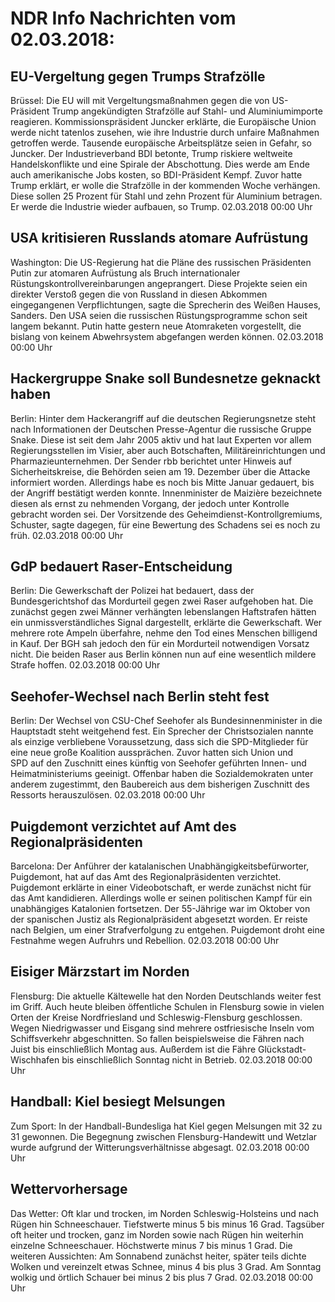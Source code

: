 # NDR Info Nachrichten vom 02.03.2018:


## EU-Vergeltung gegen Trumps Strafzölle
Brüssel: Die EU will mit Vergeltungsmaßnahmen gegen die von US-Präsident Trump angekündigten Strafzölle auf Stahl- und Aluminiumimporte reagieren. Kommissionspräsident Juncker erklärte, die Europäische Union werde nicht tatenlos zusehen, wie ihre Industrie durch unfaire Maßnahmen getroffen werde. Tausende europäische Arbeitsplätze seien in Gefahr, so Juncker. Der Industrieverband BDI betonte, Trump riskiere weltweite Handelskonflikte und eine Spirale der Abschottung. Dies werde am Ende auch amerikanische Jobs kosten, so BDI-Präsident Kempf. Zuvor hatte Trump erklärt, er wolle die Strafzölle in der kommenden Woche verhängen. Diese sollen 25 Prozent für Stahl und zehn Prozent für Aluminium betragen. Er werde die Industrie wieder aufbauen, so Trump. 02.03.2018 00:00 Uhr 

## USA kritisieren Russlands atomare Aufrüstung
Washington: Die US-Regierung hat die Pläne des russischen Präsidenten Putin zur atomaren Aufrüstung als Bruch internationaler Rüstungskontrollvereinbarungen angeprangert. Diese Projekte seien ein direkter Verstoß gegen die von Russland in diesen Abkommen eingegangenen Verpflichtungen, sagte die Sprecherin des Weißen Hauses, Sanders. Den USA seien die russischen Rüstungsprogramme schon seit langem bekannt. Putin hatte gestern neue Atomraketen vorgestellt, die bislang von keinem Abwehrsystem abgefangen werden können. 02.03.2018 00:00 Uhr 

## Hackergruppe Snake soll Bundesnetze geknackt haben
Berlin: Hinter dem Hackerangriff auf die deutschen Regierungsnetze steht nach Informationen der Deutschen Presse-Agentur die russische Gruppe Snake. Diese ist seit dem Jahr 2005 aktiv und hat laut Experten vor allem Regierungsstellen im Visier, aber auch Botschaften, Militäreinrichtungen und Pharmazieunternehmen. Der Sender rbb berichtet unter Hinweis auf Sicherheitskreise, die Behörden seien am 19. Dezember über die Attacke informiert worden. Allerdings habe es noch bis Mitte Januar gedauert, bis der Angriff bestätigt werden konnte. Innenminister de Maizière bezeichnete diesen als ernst zu nehmenden Vorgang, der jedoch unter Kontrolle gebracht worden sei. Der Vorsitzende des Geheimdienst-Kontrollgremiums, Schuster, sagte dagegen, für eine Bewertung des Schadens sei es noch zu früh. 02.03.2018 00:00 Uhr 

## GdP bedauert Raser-Entscheidung
Berlin: Die Gewerkschaft der Polizei hat bedauert, dass der Bundesgerichtshof das Mordurteil gegen zwei Raser aufgehoben hat. Die zunächst gegen zwei Männer verhängten lebenslangen Haftstrafen hätten ein unmissverständliches Signal dargestellt, erklärte die Gewerkschaft. Wer mehrere rote Ampeln überfahre, nehme den Tod eines Menschen billigend in Kauf. Der BGH sah jedoch den für ein Mordurteil notwendigen Vorsatz nicht. Die beiden Raser aus Berlin können nun auf eine wesentlich mildere Strafe hoffen. 02.03.2018 00:00 Uhr 

## Seehofer-Wechsel nach Berlin steht fest
Berlin: Der Wechsel von CSU-Chef Seehofer als Bundesinnenminister in die Hauptstadt steht weitgehend fest. Ein Sprecher der Christsozialen nannte als einzige verbliebene Voraussetzung, dass sich die SPD-Mitglieder für eine neue große Koalition aussprächen. Zuvor hatten sich Union und SPD auf den Zuschnitt eines künftig von Seehofer geführten Innen- und Heimatministeriums geeinigt. Offenbar haben die Sozialdemokraten unter anderem zugestimmt, den Baubereich aus dem bisherigen Zuschnitt des Ressorts herauszulösen. 02.03.2018 00:00 Uhr 

## Puigdemont verzichtet auf Amt des Regionalpräsidenten
Barcelona: Der Anführer der katalanischen Unabhängigkeitsbefürworter, Puigdemont, hat auf das Amt des Regionalpräsidenten verzichtet. Puigdemont erklärte in einer Videobotschaft, er werde zunächst nicht für das Amt kandidieren. Allerdings wolle er seinen politischen Kampf für ein unabhängiges Katalonien fortsetzen. Der 55-Jährige war im Oktober von der spanischen Justiz als Regionalpräsident abgesetzt worden. Er reiste nach Belgien, um einer Strafverfolgung zu entgehen. Puigdemont droht eine Festnahme wegen Aufruhrs und Rebellion. 02.03.2018 00:00 Uhr 

## Eisiger Märzstart im Norden
Flensburg: Die aktuelle Kältewelle hat den Norden Deutschlands weiter fest im Griff. Auch heute bleiben öffentliche Schulen in Flensburg sowie in vielen Orten der Kreise Nordfriesland und Schleswig-Flensburg geschlossen. Wegen Niedrigwasser und Eisgang sind mehrere ostfriesische Inseln vom Schiffsverkehr abgeschnitten. So fallen beispielsweise die Fähren nach Juist bis einschließlich Montag aus. Außerdem ist die Fähre Glückstadt-Wischhafen bis einschließlich Sonntag nicht in Betrieb. 02.03.2018 00:00 Uhr 

## Handball: Kiel besiegt Melsungen
Zum Sport: In der Handball-Bundesliga hat Kiel gegen Melsungen mit 32 zu 31 gewonnen. Die Begegnung zwischen Flensburg-Handewitt und Wetzlar wurde aufgrund der Witterungsverhältnisse abgesagt. 02.03.2018 00:00 Uhr 

## Wettervorhersage
Das Wetter: Oft klar und trocken, im Norden Schleswig-Holsteins und nach Rügen hin Schneeschauer. Tiefstwerte minus 5 bis minus 16 Grad. Tagsüber oft heiter und trocken, ganz im Norden sowie nach Rügen hin weiterhin einzelne Schneeschauer. Höchstwerte minus 7 bis minus 1 Grad. Die weiteren Aussichten: Am Sonnabend zunächst heiter, später teils dichte Wolken und vereinzelt etwas Schnee, minus 4 bis plus 3 Grad. Am Sonntag wolkig und örtlich Schauer bei minus 2 bis plus 7 Grad. 02.03.2018 00:00 Uhr 
